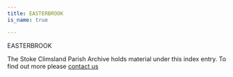 ```yaml
---
title: EASTERBROOK
is_name: true

---
```


EASTERBROOK


The Stoke Climsland Parish Archive holds material under this index entry. To find out more please [contact us](/contact/)
